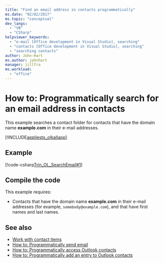 ```yaml
---
title: "Find an email address in contacts programmatically"
ms.date: "02/02/2017"
ms.topic: "conceptual"
dev_langs:
  - "VB"
  - "CSharp"
helpviewer_keywords:
  - "e-mail [Office development in Visual Studio], searching"
  - "contacts [Office development in Visual Studio], searching"
  - "searching contacts"
author: John-Hart
ms.author: johnhart
manager: jillfra
ms.workload:
  - "office"
---
```

# How to: Programmatically search for an email address in contacts
  This example searches a contact folder for contacts that have the domain name **example.com** in their e-mail addresses.

 [!INCLUDE[appliesto_olkallapp](../vsto/includes/appliesto-olkallapp-md.md)]

## Example
 [!code-csharp[Trin_OL_SearchEmail#1](../vsto/codesnippet/CSharp/Trin_OL_SearchEmail/thisaddin.cs#1)]

## Compile the code
 This example requires:

- Contacts that have the domain name **example.com** in their e-mail addresses (for example, `somebody@example.com`), and that have first names and last names.

## See also
- [Work with contact items](../vsto/working-with-contact-items.md)
- [How to: Programmatically send email](../vsto/how-to-programmatically-send-e-mail-programmatically.md)
- [How to: Programmatically access Outlook contacts](../vsto/how-to-programmatically-access-outlook-contacts.md)
- [How to: Programmatically add an entry to Outlook contacts](../vsto/how-to-programmatically-add-an-entry-to-outlook-contacts.md)
